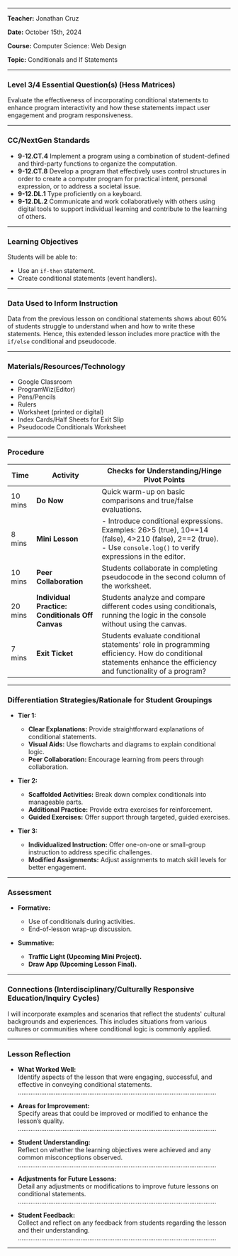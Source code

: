 
---

**Teacher:** Jonathan Cruz

**Date:** October 15th, 2024

**Course:** Computer Science: Web Design

**Topic:** Conditionals and If Statements

---

### **Level 3/4 Essential Question(s) (Hess Matrices)**  
Evaluate the effectiveness of incorporating conditional statements to enhance program interactivity and how these statements impact user engagement and program responsiveness.

---

### **CC/NextGen Standards**  
- **9-12.CT.4** Implement a program using a combination of student-defined and third-party functions to organize the computation.  
- **9-12.CT.8** Develop a program that effectively uses control structures in order to create a computer program for practical intent, personal expression, or to address a societal issue.  
- **9-12.DL.1** Type proficiently on a keyboard.  
- **9-12.DL.2** Communicate and work collaboratively with others using digital tools to support individual learning and contribute to the learning of others.

---

### **Learning Objectives**  
Students will be able to:  
- Use an `if-then` statement.  
- Create conditional statements (event handlers).

---

### **Data Used to Inform Instruction**  
Data from the previous lesson on conditional statements shows about 60% of students struggle to understand when and how to write these statements. Hence, this extended lesson includes more practice with the `if/else` conditional and pseudocode.

---

### **Materials/Resources/Technology**  
- Google Classroom  
- ProgramWiz(Editor) 
- Pens/Pencils  
- Rulers  
- Worksheet (printed or digital)  
- Index Cards/Half Sheets for Exit Slip  
- Pseudocode Conditionals Worksheet  

---

### **Procedure**

| **Time** | **Activity** | **Checks for Understanding/Hinge Pivot Points** |
|----------|--------------|------------------------------------------------|
| 10 mins  | **Do Now** | Quick warm-up on basic comparisons and true/false evaluations. |
| 8 mins   | **Mini Lesson** | - Introduce conditional expressions. Examples: 26>5 (true), 10==14 (false), 4>210 (false), 2==2 (true). <br> - Use `console.log()` to verify expressions in the editor. |
| 10 mins  | **Peer Collaboration** | Students collaborate in completing pseudocode in the second column of the worksheet. |
| 20 mins  | **Individual Practice: Conditionals Off Canvas** | Students analyze and compare different codes using conditionals, running the logic in the console without using the canvas. |
| 7 mins   | **Exit Ticket** | Students evaluate conditional statements' role in programming efficiency. How do conditional statements enhance the efficiency and functionality of a program? |

---

### **Differentiation Strategies/Rationale for Student Groupings**

- **Tier 1:**  
  - **Clear Explanations:** Provide straightforward explanations of conditional statements.  
  - **Visual Aids:** Use flowcharts and diagrams to explain conditional logic.  
  - **Peer Collaboration:** Encourage learning from peers through collaboration.

- **Tier 2:**  
  - **Scaffolded Activities:** Break down complex conditionals into manageable parts.  
  - **Additional Practice:** Provide extra exercises for reinforcement.  
  - **Guided Exercises:** Offer support through targeted, guided exercises.

- **Tier 3:**  
  - **Individualized Instruction:** Offer one-on-one or small-group instruction to address specific challenges.  
  - **Modified Assignments:** Adjust assignments to match skill levels for better engagement.

---

### **Assessment**

- **Formative:**  
  - Use of conditionals during activities.  
  - End-of-lesson wrap-up discussion.

- **Summative:**  
  - **Traffic Light (Upcoming Mini Project).**  
  - **Draw App (Upcoming Lesson Final).**

---

### **Connections (Interdisciplinary/Culturally Responsive Education/Inquiry Cycles)**  
I will incorporate examples and scenarios that reflect the students' cultural backgrounds and experiences. This includes situations from various cultures or communities where conditional logic is commonly applied.

---

### **Lesson Reflection**

- **What Worked Well:**  
  Identify aspects of the lesson that were engaging, successful, and effective in conveying conditional statements.  
  …………………………………………………………………………………………………

- **Areas for Improvement:**  
  Specify areas that could be improved or modified to enhance the lesson’s quality.  
  …………………………………………………………………………………………………

- **Student Understanding:**  
  Reflect on whether the learning objectives were achieved and any common misconceptions observed.  
  …………………………………………………………………………………………………

- **Adjustments for Future Lessons:**  
  Detail any adjustments or modifications to improve future lessons on conditional statements.  
  …………………………………………………………………………………………………

- **Student Feedback:**  
  Collect and reflect on any feedback from students regarding the lesson and their understanding.  
  …………………………………………………………………………………………………

---

